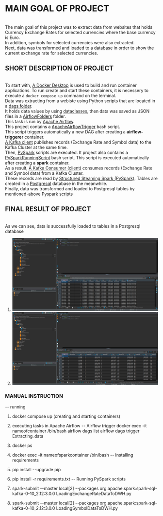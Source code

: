 # MAIN GOAL OF PROJECT
<br /> The main goal of this project was to extract data from websites that holds Currency Exchange Rates for selected currencies where the base currency is Euro. 
<br />In addition, symbols for selected currencies were also extracted.
<br /> Next, data was transformed and loaded to a database in order to show the current exchange rate for selected currencies.

## **SHORT DESCRIPTION OF PROJECT**
<br /> To start with, [A Docker Desktop](https://www.docker.com/products/docker-desktop/) is used to build and run container applications. To run create and start these containers, it is necessery to execute a `docker compose up` command on the terminal.
<br /> Data was extracting from a webiste using Python scripts that are located in a [dags folder](https://github.com/Longwinter93/DataEngineeringProjects/tree/main/DataEngineeringProject3/dags).
<br /> It holds data values by using [dataclasses](https://docs.python.org/3/library/dataclasses.html), then data was saved as JSON files in a [AirflowFolders](https://github.com/Longwinter93/DataEngineeringProjects/tree/main/DataEngineeringProject3/AirflowFolders) folder.
<br />  This task is run by [Apache Airflow](https://airflow.apache.org/). 
<br />  This project contains a [ApacheAirflowTrigger](https://github.com/Longwinter93/DataEngineeringProjects/tree/main/DataEngineeringProject3/AirflowFolders) bash script.
<br /> This script triggers automatically a new DAG after creating a  **airflow-triggerer** container. 
<br /> [A Kafka client](https://kafka-python.readthedocs.io/en/master/apidoc/KafkaProducer.html) publishes records (Exchange Rate and Symbol data) to the Kafka Cluster at the same time.
<br /> Then, [PySpark](https://github.com/Longwinter93/DataEngineeringProjects/tree/main/DataEngineeringProject3/PySparkScripts) scripts are executed. It project also contains a [PySparkRunningScript](https://github.com/Longwinter93/DataEngineeringProjects/tree/main/DataEngineeringProject3) bash script. This script is executed automatically after creating a  **spark** container.
<br /> As a result, [A Kafka Consumer (client)](https://kafka-python.readthedocs.io/en/master/apidoc/KafkaConsumer.html) consumes records (Exchange Rate and Symbol data) from a Kafka Cluster.
<br /> These records are read by [Structured Steaming Spark (PySpark)](https://spark.apache.org/docs/latest/structured-streaming-kafka-integration.html). Tables are created in a [Postgresql](https://www.postgresql.org/)  database in the meanwhile.
<br /> Finally, data was transformed and loaded to Postgresql tables by mentioned-above Pyspark scripts  

## **FINAL RESULT OF PROJECT**
<br /> As we can see, data is successfully loaded to tables in a Postgresql database
1. ![Currency](https://github.com/Longwinter93/DataEngineeringProjects/blob/main/DataEngineeringProject3/currency.jpg)
2. ![Symbol](https://github.com/Longwinter93/DataEngineeringProjects/blob/main/DataEngineeringProject3/symbol.jpg)

### MANUAL INSTRUCTION
-- running 
1) docker compose up (creating and starting containers)
2) executing tasks in Apache Airflow
-- 
Airflow trigger
docker exec -it nameofcontainer  /bin/bash 
airflow dags list
airflow dags trigger Extracting_data
3) docker ps
4) docker exec -it nameofsparkcontainer /bin/bash
-- Installing requirements
5) pip install --upgrade pip
6) pip install -r requirements.txt
-- Running PySpark scripts
7) spark-submit --master local[2] --packages org.apache.spark:spark-sql-kafka-0-10_2.12:3.0.0 LoadingExchangeRateDataToDWH.py

8) spark-submit --master local[2] --packages org.apache.spark:spark-sql-kafka-0-10_2.12:3.0.0 LoadingSymbolDataToDWH.py


